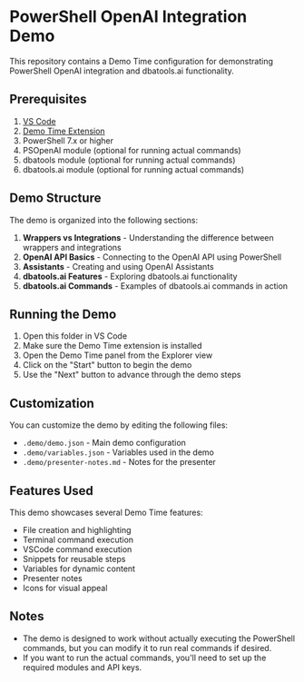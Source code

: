 # PowerShell OpenAI Integration Demo

This repository contains a Demo Time configuration for demonstrating PowerShell OpenAI integration and dbatools.ai functionality.

## Prerequisites

1. [VS Code](https://code.visualstudio.com/)
2. [Demo Time Extension](https://marketplace.visualstudio.com/items?itemName=eliostruyf.vscode-demo-time)
3. PowerShell 7.x or higher
4. PSOpenAI module (optional for running actual commands)
5. dbatools module (optional for running actual commands)
6. dbatools.ai module (optional for running actual commands)

## Demo Structure

The demo is organized into the following sections:

1. **Wrappers vs Integrations** - Understanding the difference between wrappers and integrations
2. **OpenAI API Basics** - Connecting to the OpenAI API using PowerShell
3. **Assistants** - Creating and using OpenAI Assistants
4. **dbatools.ai Features** - Exploring dbatools.ai functionality
5. **dbatools.ai Commands** - Examples of dbatools.ai commands in action

## Running the Demo

1. Open this folder in VS Code
2. Make sure the Demo Time extension is installed
3. Open the Demo Time panel from the Explorer view
4. Click on the "Start" button to begin the demo
5. Use the "Next" button to advance through the demo steps

## Customization

You can customize the demo by editing the following files:

- `.demo/demo.json` - Main demo configuration
- `.demo/variables.json` - Variables used in the demo
- `.demo/presenter-notes.md` - Notes for the presenter

## Features Used

This demo showcases several Demo Time features:

- File creation and highlighting
- Terminal command execution
- VSCode command execution
- Snippets for reusable steps
- Variables for dynamic content
- Presenter notes
- Icons for visual appeal

## Notes

- The demo is designed to work without actually executing the PowerShell commands, but you can modify it to run real commands if desired.
- If you want to run the actual commands, you'll need to set up the required modules and API keys.